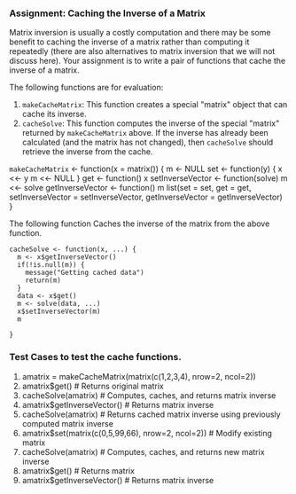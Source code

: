 ### Assignment: Caching the Inverse of a Matrix

Matrix inversion is usually a costly computation and there may be some
benefit to caching the inverse of a matrix rather than computing it
repeatedly (there are also alternatives to matrix inversion that we will
not discuss here). Your assignment is to write a pair of functions that
cache the inverse of a matrix.

The following functions are for evaluation:

1.  `makeCacheMatrix`: This function creates a special "matrix" object
    that can cache its inverse.
2.  `cacheSolve`: This function computes the inverse of the special
    "matrix" returned by `makeCacheMatrix` above. If the inverse has
    already been calculated (and the matrix has not changed), then
    `cacheSolve` should retrieve the inverse from the cache.

<!-- -->

`makeCacheMatrix` <- function(x = matrix()) {
  m <- NULL
  set <- function(y) {
    x <<- y
    m <<- NULL
  }
  get <- function() x
  setInverseVector <- function(solve) m <<- solve
  getInverseVector <- function() m
  list(set = set, get = get,
       setInverseVector = setInverseVector,
       getInverseVector = getInverseVector)   
}

<!-- -->

The following function Caches the inverse of the matrix from the above function. 

    cacheSolve <- function(x, ...) {
      m <- x$getInverseVector()
      if(!is.null(m)) {
        message("Getting cached data")
        return(m)
      }
      data <- x$get()
      m <- solve(data, ...)
      x$setInverseVector(m)
      m
      
    }

### Test Cases to test the cache functions.

1. amatrix = makeCacheMatrix(matrix(c(1,2,3,4), nrow=2, ncol=2))
2. amatrix$get()         # Returns original matrix
3. cacheSolve(amatrix)   # Computes, caches, and returns    matrix inverse
4. amatrix$getInverseVector()  # Returns matrix inverse
5. cacheSolve(amatrix)   # Returns cached matrix inverse using previously computed matrix inverse
6. amatrix$set(matrix(c(0,5,99,66), nrow=2, ncol=2)) # Modify existing matrix
7. cacheSolve(amatrix)   # Computes, caches, and returns new matrix inverse
8. amatrix$get()         # Returns matrix
9. amatrix$getInverseVector()  # Returns matrix inverse


